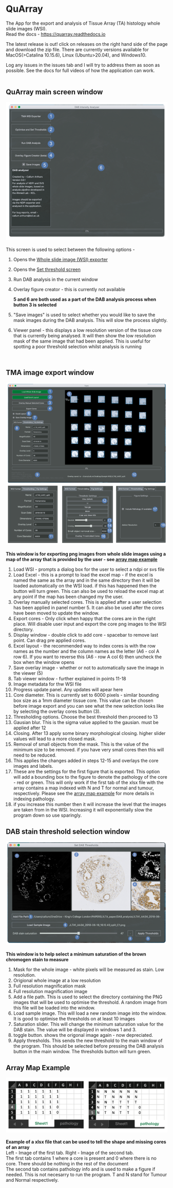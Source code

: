 # QuArray
The App for the export and analysis of Tissue Array (TA) histology whole slide images (WSI). <br>
Read the docs - https://quarray.readthedocs.io

The latest release is out! click on releases on the right hand side of the page and download the zip file. 
There are currently versions available for MacOS(>Catalina 10.15.6), Linux (Ubuntu>20.04), and Windows10. 

Log any issues in the issues tab and I will try to address them as soon as possible. 
See the docs for full videos of how the application can work.
<br><br>
## QuArray main screen window
![labels](docs/images/TMAPP_main_screen.png) <br>
<br>
This screen is used to select between the following options - 
1. Opens the [Whole slide image (WSI) exporter](#tma-image-export-window)
2. Opens the [Set threshold screen](#dab-stain-threshold-selection-window)
3. Run DAB analysis in the current window
4. Overlay figure creator - this is currently not available

    **5 and 6 are both used as a part of the DAB analysis process when button 3 is selected**
5. "Save images" is used to select whether you would like to save the mask images during the DAB analysis. 
This will slow the process slightly. 
6. Viewer panel - this displays a low resolution version of the tissue core that is currently being analysed. 
It will then show the low resolution mask of the same image that had been applied. This is useful for spotting a 
poor threshold selection whilst analysis is running
<br>

## TMA image export window
![labels](docs/images/Cut_application_screen.png) <br>
<br>
**This window is for exporting png images from whole slide images using a map of the array that is provided by the user - 
see [array map example](#array-map-example)**
1. Load WSI - prompts a dialog box for the user to select a ndpi or svs file
2. Load Excel - this is a prompt to load the excel map - if the excel is named the same as the array and in the same 
directory then it will be loaded automatically on the WSI load. if this has happened then the button will turn green. 
This can also be used to reload the excel map at any point if the map has been changed my the user. 
3. Overlay manually selected cores. This is applied after a user selection has been applied in panel number 5. It can 
also be used after the cores have been moved to update the window. 
4. Export cores - Only click when happy that the cores are in the right place. Will disable user input and export the 
core png images to the WSI directory. 
5. Display window - double click to add core - spacebar to remove last point. Can drag pre applied cores. 
6. Excel layout - the recommended way to index cores is with the row names as the number and the column names as the 
letter (A6 - col A row 6). If you want to reverse this (A6 - row A col 6) then uncheck the box when the window opens
7. Save overlay image - whether or not to automatically save the image in the viewer (5)
8. Tab viewer window - further explained in points 11-18
9. Image metadata for thw WSI file
10. Progress update panel. Any updates will apear here
11. Core diameter. This is currently set to 6000 pixels - similar bounding box size as a 1mm diameter tissue core. 
This value can be chosen before image export and you can see what the new selection looks like by selecting the overlay 
cores button (3). 
12. Thresholding options. Choose the best threshold then proceed to 13
13. Gausian blur. This is the sigma value applied to the gausian. must be applied after 12
14. Closing. After 13 apply some binary morphological closing. higher slider values will lead to a more closed mask. 
15. Removal of small objects from the mask. This is the value of the minimum size to be removed. if you have very small 
cores then this will need to be reduced. 
16. This applies the changes added in steps 12-15 and overlays the core images and labels.
17. These are the settings for the first figure that is exported. This option will add a bounding box to the figure
to denote the pathology of the core - red or green. This will only work if the first tab of the xlsx file with the array 
contains a map indexed with N and T for normal and tumour, respectively. Please see the 
[array map example](#array-map-example) for more details in indexing pathology. 
18. if you increase this number then it will increase the level that the images are taken from in the WSI. Increasing
 it will exponentially slow the program down so use sparingly. 

## DAB stain threshold selection window
![labels](docs/images/Threshold_selector_screen.png)<br>
<br>
**This window is to help select a minimum saturation of the brown chromogen stain to measure**

1. Mask for the whole image - white pixels will be measured as stain. Low resolution. 
2. Origional whole image at a low resolution
3. Full resolution magnification mask
4. Full resolution magnification image
5. Add a file path. This is used to select the directory containing the PNG images that will be used to optimise the
threshold. A random image from this file will be loaded into the window. 
6. Load sample image. This will load a new random image into the window. It is good to optimise the thresholds on
at least 10 images
7. Saturation slider. This will change the minimum saturation value for the DAB stain. The value will be displayed in 
windows 1 and 3. 
8. toggle button. shows the origonal image again - now depreciated. 
9. Apply thresholds. This sends the new threshold to the main window of the program. This should be selected before 
pressing the DAB analysis button in the main window. The thresholds button will turn green. 

## Array Map Example
![labels](docs/images/Pathology_maps.png) <br>
<br>
**Example of a xlsx file that can be used to tell the shape and missing cores of an array**
<br>
Left - Image of the first tab. 
Right - Image of the second tab. 
<br>
The first tab contains 1 where a core is present and 0 where there is no core. There should be nothing in the rest 
of the document 
<br>
The second tab contains pathology info and is used to make a figure if needed. This is not necesarry to run the 
program. T and N stand for Tumour and Normal respectively.

